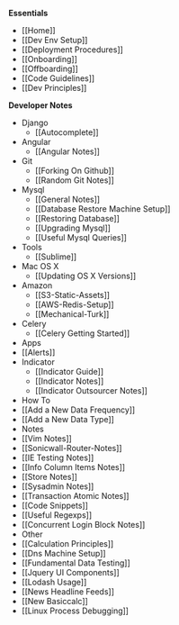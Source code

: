 **Essentials**
* [[Home]]
* [[Dev Env Setup]]
* [[Deployment Procedures]]
* [[Onboarding]]
* [[Offboarding]]
* [[Code Guidelines]]
* [[Dev Principles]]

**Developer Notes**
* Django
  * [[Autocomplete]]
* Angular
  * [[Angular Notes]]
* Git
  * [[Forking On Github]]
  * [[Random Git Notes]]
* Mysql
  * [[General Notes]]
  * [[Database Restore Machine Setup]]
  * [[Restoring Database]]
  * [[Upgrading Mysql]]
  * [[Useful Mysql Queries]]
* Tools
  * [[Sublime]]
* Mac OS X
  * [[Updating OS X Versions]]
* Amazon
  * [[S3-Static-Assets]]
  * [[AWS-Redis-Setup]]
  * [[Mechanical-Turk]]
* Celery
  * [[Celery Getting Started]]
* Apps
 * [[Alerts]]
* Indicator
  * [[Indicator Guide]]
  * [[Indicator Notes]]
  * [[Indicator Outsourcer Notes]]
* How To
 * [[Add a New Data Frequency]]
 * [[Add a New Data Type]]
* Notes
 * [[Vim Notes]]
 * [[Sonicwall-Router-Notes]]
 * [[IE Testing Notes]]
 * [[Info Column Items Notes]]
 * [[Store Notes]]
 * [[Sysadmin Notes]]
 * [[Transaction Atomic Notes]]
 * [[Code Snippets]]
 * [[Useful Regexps]]
 * [[Concurrent Login Block Notes]]
* Other
 * [[Calculation Principles]]
 * [[Dns Machine Setup]]
 * [[Fundamental Data Testing]]
 * [[Jquery UI Components]]
 * [[Lodash Usage]]
 * [[News Headline Feeds]]
 * [[New Basiccalc]]
 * [[Linux Process Debugging]]
